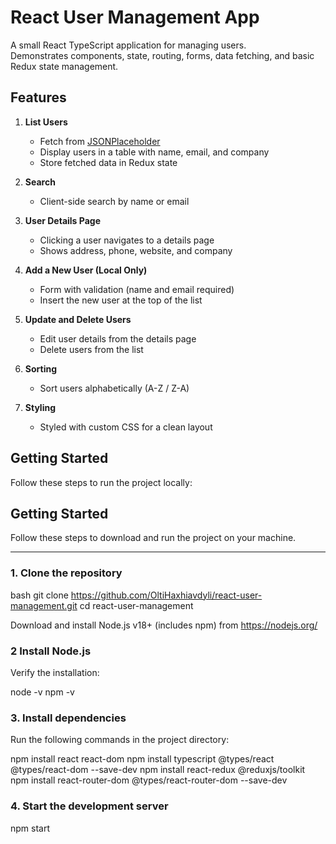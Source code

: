 # React User Management App

A small React TypeScript application for managing users.  
Demonstrates components, state, routing, forms, data fetching, and basic Redux state management.

## Features

1. **List Users**
   - Fetch from [JSONPlaceholder](https://jsonplaceholder.typicode.com/users)
   - Display users in a table with name, email, and company
   - Store fetched data in Redux state

2. **Search**
   - Client-side search by name or email

3. **User Details Page**
   - Clicking a user navigates to a details page
   - Shows address, phone, website, and company

4. **Add a New User (Local Only)**
   - Form with validation (name and email required)
   - Insert the new user at the top of the list

5. **Update and Delete Users**
   - Edit user details from the details page
   - Delete users from the list

6. **Sorting**
   - Sort users alphabetically (A-Z / Z-A)

7. **Styling**
   - Styled with custom CSS for a clean layout

## Getting Started

Follow these steps to run the project locally:

## Getting Started

Follow these steps to download and run the project on your machine.

---

### 1. Clone the repository

bash
git clone https://github.com/OltiHaxhiavdyli/react-user-management.git
cd react-user-management

Download and install Node.js v18+ (includes npm) from https://nodejs.org/

### 2 Install Node.js

Verify the installation:

node -v
npm -v

### 3. Install dependencies

Run the following commands in the project directory:

npm install react react-dom
npm install typescript @types/react @types/react-dom --save-dev
npm install react-redux @reduxjs/toolkit
npm install react-router-dom @types/react-router-dom --save-dev

### 4. Start the development server

npm start
